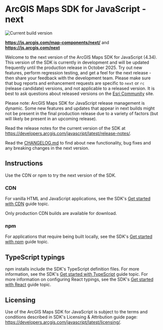 # ArcGIS Maps SDK for JavaScript - next

![Current build version](https://img.shields.io/npm/v/@arcgis/core/next?label=Current%20build)

**https://js.arcgis.com/map-components/next/** and **https://js.arcgis.com/next**

Welcome to the next version of the ArcGIS Maps SDK for JavaScript (4.34). This version of the SDK is currently in development and will be updated frequently until the production release in October 2025. Try out new features, perform regression testing, and get a feel for the next release - then share your feedback with the development team. Please make sure that bug reports and enhancement requests are specific to `next` or `rc` (release candidate) versions, and not applicable to a released version. It is best to ask questions about released versions on the [Esri Community](https://community.esri.com/t5/arcgis-javascript-maps-sdk-questions/bd-p/arcgis-api-for-javascript-questions) site.

Please note: ArcGIS Maps SDK for JavaScript release management is dynamic. Some new features and updates that appear in next builds might not be present in the final production release due to a variety of factors (but will likely be present in an upcoming release).

Read the release notes for the current version of the SDK at https://developers.arcgis.com/javascript/latest/release-notes/.

Read the [CHANGELOG.md](CHANGELOG.md) to find about new functionality, bug fixes and any breaking changes in the next version.

## Instructions

Use the CDN or npm to try the next version of the SDK.

### CDN

For vanilla HTML and JavaScript applications, see the SDK's [Get started with CDN](https://developers.arcgis.com/javascript/latest/get-started/#cdn) guide topic.

Only production CDN builds are available for download.

### npm

For applications that require being built locally, see the SDK's [Get started with npm](https://developers.arcgis.com/javascript/latest/get-started/#npm) guide topic.

## TypeScript typings

npm installs include the SDK's TypeScript definition files. For more information, see the SDK's [Get started  with TypeScript](https://developers.arcgis.com/javascript/latest/get-started/#typescript) guide topic. For more information on configuring React typings, see the SDK's [Get started with React](https://developers.arcgis.com/javascript/latest/get-started/*react) guide topic.

## Licensing

Use of the ArcGIS Maps SDK for JavaScript is subject to the terms and conditions described in SDK's Licensing & Attribution guide page: https://developers.arcgis.com/javascript/latest/licensing/.

